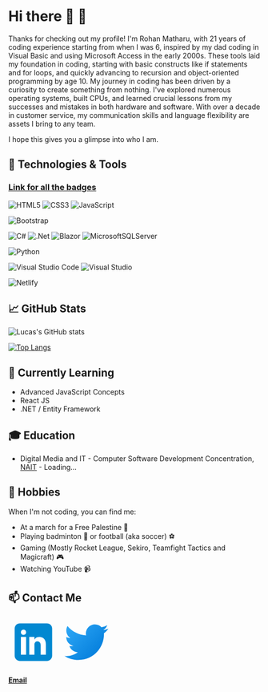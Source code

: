 <!--
**crazyturtles/crazyturtles** is a ✨ _special_ ✨ repository because its `README.md` (this file) appears on your GitHub profile.

Here are some ideas to get you started:

- 🔭 I’m currently working on ...
- 🌱 I’m currently learning ...
- 👯 I’m looking to collaborate on ...
- 🤔 I’m looking for help with ...
- 💬 Ask me about ...
- 📫 How to reach me: ...
- 😄 Pronouns: ...
- ⚡ Fun fact: ...
-->

# **Hi there 👋 🤩** 

Thanks for checking out my profile! I'm Rohan Matharu, with 21 years of coding experience starting from when I was 6, inspired by my dad coding in Visual Basic and using Microsoft Access in the early 2000s. These tools laid my foundation in coding, starting with basic constructs like if statements and for loops, and quickly advancing to recursion and object-oriented programming by age 10. My journey in coding has been driven by a curiosity to create something from nothing. I've explored numerous operating systems, built CPUs, and learned crucial lessons from my successes and mistakes in both hardware and software. With over a decade in customer service, my communication skills and language flexibility are assets I bring to any team.

I hope this gives you a glimpse into who I am.

## **🔧 Technologies & Tools**
### [Link for all the badges](https://github.com/Ileriayo/markdown-badges)


![HTML5](https://img.shields.io/badge/html5-%23E34F26.svg?style=for-the-badge&logo=html5&logoColor=white)
![CSS3](https://img.shields.io/badge/css3-%231572B6.svg?style=for-the-badge&logo=css3&logoColor=white)
![JavaScript](https://img.shields.io/badge/javascript-%23323330.svg?style=for-the-badge&logo=javascript&logoColor=%23F7DF1E)
<!--![React](https://img.shields.io/badge/react-%2320232a.svg?style=for-the-badge&logo=react&logoColor=%2361DAFB)-->
<!--![NodeJS](https://img.shields.io/badge/node.js-6DA55F?style=for-the-badge&logo=node.js&logoColor=white)-->
<!--![NPM](https://img.shields.io/badge/NPM-%23CB3837.svg?style=for-the-badge&logo=npm&logoColor=white)-->

![Bootstrap](https://img.shields.io/badge/bootstrap-%23563D7C.svg?style=for-the-badge&logo=bootstrap&logoColor=white)

![C#](https://img.shields.io/badge/c%23-%23239120.svg?style=for-the-badge&logo=c-sharp&logoColor=white)
![.Net](https://img.shields.io/badge/.NET-5C2D91?style=for-the-badge&logo=.net&logoColor=white)
![Blazor](https://img.shields.io/badge/blazor-%235C2D91.svg?style=for-the-badge&logo=blazor&logoColor=white)
![MicrosoftSQLServer](https://img.shields.io/badge/Microsoft%20SQL%20Server-CC2927?style=for-the-badge&logo=microsoft%20sql%20server&logoColor=white)

![Python](https://img.shields.io/badge/python-3670A0?style=for-the-badge&logo=python&logoColor=ffdd54)
<!--![Jupyter Notebook](https://img.shields.io/badge/jupyter-%23FA0F00.svg?style=for-the-badge&logo=jupyter&logoColor=white)-->
<!--![Anaconda](https://img.shields.io/badge/Anaconda-%2344A833.svg?style=for-the-badge&logo=anaconda&logoColor=white)-->

![Visual Studio Code](https://img.shields.io/badge/Visual%20Studio%20Code-0078d7.svg?style=for-the-badge&logo=visual-studio-code&logoColor=white)
![Visual Studio](https://img.shields.io/badge/Visual%20Studio-5C2D91.svg?style=for-the-badge&logo=visual-studio&logoColor=white)

![Netlify](https://img.shields.io/badge/netlify-%23000000.svg?style=for-the-badge&logo=netlify&logoColor=#00C7B7)
<!--![Vercel](https://img.shields.io/badge/vercel-%23000000.svg?style=for-the-badge&logo=vercel&logoColor=white)-->

## **📈 GitHub Stats**
![Lucas's GitHub stats](https://github-readme-stats.vercel.app/api?username=crazyturtles&show_icons=true&theme=transparent)

[![Top Langs](https://github-readme-stats.vercel.app/api/top-langs/?username=crazyturtles&layout=compact&theme=transparent)](https://github.com/crazyturtles/)


<!--## **🚀 Projects - Work in progress...**

- **[Project 1](https://github.com/user/project1)** - Description of project 1
- **[Project 2](https://github.com/user/project2)** - Description of project 2-->

## **🌱 Currently Learning**

- Advanced JavaScript Concepts
- React JS
- .NET / Entity Framework

## **🎓 Education**

- Digital Media and IT - Computer Software Development Concentration, [NAIT](https://www.nait.ca/programs/dmit-computer-software-development?term=2023-spring) - Loading…

## **🎯 Hobbies**

When I'm not coding, you can find me:

- At a march for a Free Palestine 🍉
- Playing badminton 🏸 or football (aka soccer) ⚽
- Gaming (Mostly Rocket League, Sekiro, Teamfight Tactics and Magicraft) 🎮
- Watching YouTube 📹

## **📫 Contact Me**

<a href="https://www.linkedin.com/in/rohan-matharu-2b7b4a225//"><svg xmlns="http://www.w3.org/2000/svg" x="0px" y="0px" width="100" height="100" viewBox="0 0 48 48">
<path fill="#0288D1" d="M42,37c0,2.762-2.238,5-5,5H11c-2.761,0-5-2.238-5-5V11c0-2.762,2.239-5,5-5h26c2.762,0,5,2.238,5,5V37z"></path><path fill="#FFF" d="M12 19H17V36H12zM14.485 17h-.028C12.965 17 12 15.888 12 14.499 12 13.08 12.995 12 14.514 12c1.521 0 2.458 1.08 2.486 2.499C17 15.887 16.035 17 14.485 17zM36 36h-5v-9.099c0-2.198-1.225-3.698-3.192-3.698-1.501 0-2.313 1.012-2.707 1.99C24.957 25.543 25 26.511 25 27v9h-5V19h5v2.616C25.721 20.5 26.85 19 29.738 19c3.578 0 6.261 2.25 6.261 7.274L36 36 36 36z"></path>
</svg></a>
<a href="https://twitter.com/crazyturt1es"><svg xmlns="http://www.w3.org/2000/svg" x="0px" y="0px" width="100" height="100" viewBox="0 0 48 48">
<linearGradient id="_osn9zIN2f6RhTsY8WhY4a_5MQ0gPAYYx7a_gr1" x1="10.341" x2="40.798" y1="8.312" y2="38.769" gradientUnits="userSpaceOnUse"><stop offset="0" stop-color="#2aa4f4"></stop><stop offset="1" stop-color="#007ad9"></stop></linearGradient><path fill="url(#_osn9zIN2f6RhTsY8WhY4a_5MQ0gPAYYx7a_gr1)" d="M46.105,11.02c-1.551,0.687-3.219,1.145-4.979,1.362c1.789-1.062,3.166-2.756,3.812-4.758	c-1.674,0.981-3.529,1.702-5.502,2.082C37.86,8.036,35.612,7,33.122,7c-4.783,0-8.661,3.843-8.661,8.582	c0,0.671,0.079,1.324,0.226,1.958c-7.196-0.361-13.579-3.782-17.849-8.974c-0.75,1.269-1.172,2.754-1.172,4.322	c0,2.979,1.525,5.602,3.851,7.147c-1.42-0.043-2.756-0.438-3.926-1.072c0,0.026,0,0.064,0,0.101c0,4.163,2.986,7.63,6.944,8.419	c-0.723,0.198-1.488,0.308-2.276,0.308c-0.559,0-1.104-0.063-1.632-0.158c1.102,3.402,4.299,5.889,8.087,5.963	c-2.964,2.298-6.697,3.674-10.756,3.674c-0.701,0-1.387-0.04-2.065-0.122C7.73,39.577,12.283,41,17.171,41	c15.927,0,24.641-13.079,24.641-24.426c0-0.372-0.012-0.742-0.029-1.108C43.483,14.265,44.948,12.751,46.105,11.02"></path>
</svg></a>

**[Email](mailto:rohanmatharu@live.ca)**
